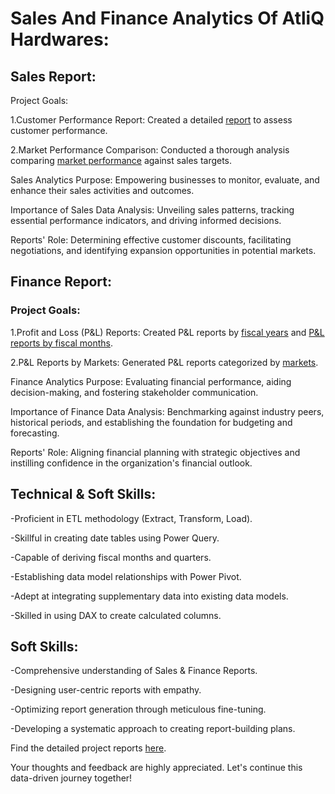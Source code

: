 # Sales And Finance Analytics Of AtliQ Hardwares:

## Sales Report:

Project Goals:

1.Customer Performance Report: Created a detailed [report](https://github.com/sameershekh208/Sales_And_Finance_Analytics_Of_AtliQ_Hardwares/blob/main/Customer%20Performance%20Report%20of%20AtliQ%20Hardwares.pdf) to assess customer performance.

2.Market Performance Comparison: Conducted a thorough analysis comparing [market performance](https://github.com/sameershekh208/Sales_And_Finance_Analytics_Of_AtliQ_Hardwares/blob/main/Market%20Performance%20vs%20Target%20Report%20of%20AtliQ%20Hardwares.pdf) against sales targets.

Sales Analytics Purpose: Empowering businesses to monitor, evaluate, and enhance their sales activities and outcomes.

Importance of Sales Data Analysis: Unveiling sales patterns, tracking essential performance indicators, and driving informed decisions.

Reports' Role: Determining effective customer discounts, facilitating negotiations, and identifying expansion opportunities in potential markets.

## Finance Report:

### Project Goals:

1.Profit and Loss (P&L) Reports: Created P&L reports by [fiscal years](https://github.com/sameershekh208/Sales_And_Finance_Analytics_Of_AtliQ_Hardwares/blob/main/P%26L%20Statement%20By%20Fiscal%20Years.pdf) and [P&L reports by fiscal months](https://github.com/sameershekh208/Sales_And_Finance_Analytics_Of_AtliQ_Hardwares/blob/main/P%26L%20Statement%20By%20Fiscal%20Months.pdf).

2.P&L Reports by Markets: Generated P&L reports categorized by [markets](https://github.com/sameershekh208/Sales_And_Finance_Analytics_Of_AtliQ_Hardwares/blob/main/P%26L%20Statement%20By%20Markets.pdf).

Finance Analytics Purpose: Evaluating financial performance, aiding decision-making, and fostering stakeholder communication.

Importance of Finance Data Analysis: Benchmarking against industry peers, historical periods, and establishing the foundation for budgeting and forecasting.

Reports' Role: Aligning financial planning with strategic objectives and instilling confidence in the organization's financial outlook.


## Technical & Soft Skills:

-Proficient in ETL methodology (Extract, Transform, Load).

-Skillful in creating date tables using Power Query.

-Capable of deriving fiscal months and quarters.

-Establishing data model relationships with Power Pivot.

-Adept at integrating supplementary data into existing data models.

-Skilled in using DAX to create calculated columns.


## Soft Skills:

-Comprehensive understanding of Sales & Finance Reports.

-Designing user-centric reports with empathy.

-Optimizing report generation through meticulous fine-tuning.

-Developing a systematic approach to creating report-building plans.

Find the detailed project reports [here](https://github.com/sameershekh208/Sales_And_Finance_Analytics_Of_AtliQ_Hardwares).

Your thoughts and feedback are highly appreciated. Let's continue this data-driven journey together!
